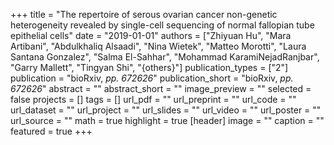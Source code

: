 +++
title = "The repertoire of serous ovarian cancer non-genetic heterogeneity revealed by single-cell sequencing of normal fallopian tube epithelial cells"
date = "2019-01-01"
authors = ["Zhiyuan Hu", "Mara Artibani", "Abdulkhaliq Alsaadi", "Nina Wietek", "Matteo Morotti", "Laura Santana Gonzalez", "Salma El-Sahhar", "Mohammad KaramiNejadRanjbar", "Garry Mallett", "Tingyan Shi", "{others}"]
publication_types = ["2"]
publication = "bioRxiv, _pp. 672626_"
publication_short = "bioRxiv, _pp. 672626_"
abstract = ""
abstract_short = ""
image_preview = ""
selected = false
projects = []
tags = []
url_pdf = ""
url_preprint = ""
url_code = ""
url_dataset = ""
url_project = ""
url_slides = ""
url_video = ""
url_poster = ""
url_source = ""
math = true
highlight = true
[header]
image = ""
caption = ""
featured = true
+++
